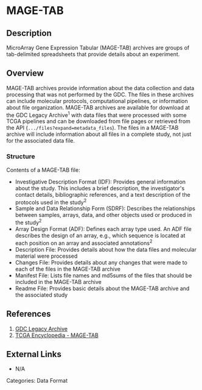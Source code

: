# MAGE-TAB #
## Description ##

MicroArray Gene Expression Tabular (MAGE-TAB) archives are groups of tab-delimited spreadsheets that provide details about an experiment.  

## Overview ##

MAGE-TAB archives provide information about the data collection and data processing that was not performed by the GDC. The files in these archives can include molecular protocols, computational pipelines, or information about file organization. MAGE-TAB archives are available for download at the GDC Legacy Archive<sup>1</sup> with data files that were processed with some TCGA pipelines and can be downloaded from file pages or retrieved from the API (`.../files?expand=metadata_files`). The files in a MAGE-TAB archive will include information about all files in a complete study, not just for the associated data file.

### Structure ###

Contents of a MAGE-TAB file:

* Investigative Description Format (IDF): Provides general information about the study. This includes a brief description, the investigator's contact details, bibliographic references, and a text description of the protocols used in the study<sup>2</sup>
* Sample and Data Relationship Form (SDRF): Describes the relationships between samples, arrays, data, and other objects used or produced in the study<sup>2</sup>
* Array Design Format (ADF): Defines each array type used. An ADF file describes the design of an array, e.g., which sequence is located at each position on an array and associated annotations<sup>2</sup>
* Description File: Provides details about how the data files and molecular material were processed
* Changes File: Provides details about any changes that were made to each of the files in the MAGE-TAB archive
* Manifest File: Lists file names and md5sums of the files that should be included in the MAGE-TAB archive
* Readme File: Provides basic details about the MAGE-TAB archive and the associated study

## References ##
1. [GDC Legacy Archive](https://portal.gdc.cancer.gov/legacy-archive/)
2. [TCGA Encyclopedia - MAGE-TAB](https://wiki.nci.nih.gov/display/TCGA/MAGE-TAB)

## External Links ##
* N/A

Categories: Data Format
